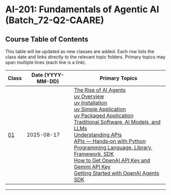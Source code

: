 # AI-201: Fundamentals of Agentic AI (Batch_72-Q2-CAARE)


## Course Table of Contents

This table will be updated as new classes are added. Each row lists the class date and links directly to the relevant topic folders. Primary topics may span multiple lines (each line is a link).

| Class | Date (YYYY-MM-DD) | Primary Topics |
|-------|-------------------|----------------|
| [01](class01_20250817/) | 2025-08-17 | [The Rise of AI Agents](class01_20250817/01_The_Rise_of_AI_Agents/) <br> [uv Overview](class01_20250817/02_uv/) <br> [uv Installation](class01_20250817/02_uv/00_uv_installation/) <br> [uv Simple Application](class01_20250817/02_uv/01_simple_application/) <br> [uv Packaged Application](class01_20250817/02_uv/02_packaged_application/) <br> [Traditional Software, AI Models, and LLMs](class01_20250817/03_traditional_ai_llms) <br> [Understanding APIs](class01_20250817/04_what_is_api/) <br> [APIs — Hands‑on with Python](class01_20250817/04_what_is_api/api_basics_demo.ipynb) <br> [Programming Language, Library, Framework, SDK](class01_20250817/05-lang-lib-fw-sdk/) <br> [How to Get OpenAI API Key and Gemini API Key](class01_20250817/06_get_api_key/) <br> [Getting Started with OpenAI Agents SDK](./07-getting-started-openai-agents-sdk/README.md)|

---
